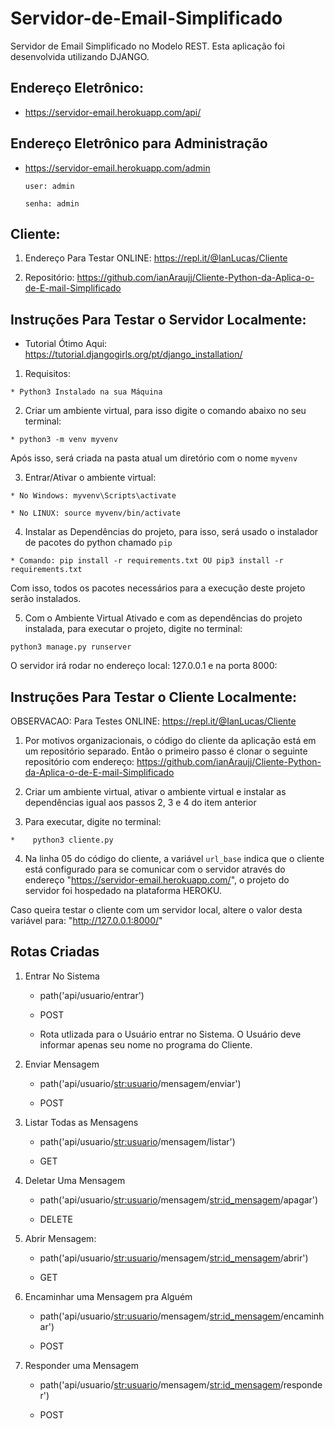 # Servidor-de-Email-Simplificado
Servidor de Email Simplificado no Modelo REST. Esta aplicação foi desenvolvida utilizando DJANGO.

## Endereço Eletrônico:
  
  * https://servidor-email.herokuapp.com/api/
  
## Endereço Eletrônico para Administração

  * https://servidor-email.herokuapp.com/admin
 
        user: admin

        senha: admin

## Cliente:

  1. Endereço Para Testar ONLINE: https://repl.it/@IanLucas/Cliente
  
  2. Repositório: https://github.com/ianAraujj/Cliente-Python-da-Aplica-o-de-E-mail-Simplificado

## Instruções Para Testar o Servidor Localmente:

   - Tutorial Ótimo Aqui: https://tutorial.djangogirls.org/pt/django_installation/

  1. Requisitos: 
 
    * Python3 Instalado na sua Máquina
    
  2. Criar um ambiente virtual, para isso digite o comando abaixo no seu terminal: 
  
    * python3 -m venv myvenv
   
  Após isso, será criada na pasta atual um diretório com o nome ```myvenv```
   
  3. Entrar/Ativar o ambiente virtual:
   
    * No Windows: myvenv\Scripts\activate 
    
    * No LINUX: source myvenv/bin/activate 
 
   
  4. Instalar as Dependências do projeto, para isso, será usado o instalador de pacotes do python chamado ```pip```
  
    * Comando: pip install -r requirements.txt OU pip3 install -r requirements.txt
  
  Com isso, todos os pacotes necessários para a execução deste projeto serão instalados.
  
  5. Com o Ambiente Virtual Ativado e com as dependências do projeto instalada, para executar o projeto, digite no terminal:
  
    python3 manage.py runserver
    
  O servidor irá rodar no endereço local: 127.0.0.1 e na porta 8000:

## Instruções Para Testar o Cliente Localmente:

OBSERVACAO: 
    Para Testes ONLINE: https://repl.it/@IanLucas/Cliente

  1. Por motivos organizacionais, o código do cliente da aplicação está em um repositório separado. Então o primeiro passo é clonar o seguinte repositório com endereço: https://github.com/ianAraujj/Cliente-Python-da-Aplica-o-de-E-mail-Simplificado
  
  2. Criar um ambiente virtual, ativar o ambiente virtual e instalar as dependências igual aos passos 2, 3 e 4 do item anterior
  
  3. Para executar, digite no terminal:
  
    *    python3 cliente.py

  4. Na linha 05 do código do cliente, a variável ```url_base``` indica que o cliente está configurado para se comunicar com o servidor através do endereço "https://servidor-email.herokuapp.com/", o projeto do servidor foi hospedado na plataforma HEROKU.

Caso queira testar o cliente com um servidor local, altere o valor desta variável para: "http://127.0.0.1:8000/"

## Rotas Criadas

1. Entrar No Sistema

      * path('api/usuario/entrar')
      
      * POST
      
      * Rota utlizada para o Usuário entrar no Sistema. O Usuário deve informar apenas seu nome no programa do Cliente.

2. Enviar Mensagem

      * path('api/usuario/<str:usuario>/mensagem/enviar')
      
      * POST

3. Listar Todas as Mensagens

      * path('api/usuario/<str:usuario>/mensagem/listar')
      
      * GET

4. Deletar Uma Mensagem

      * path('api/usuario/<str:usuario>/mensagem/<str:id_mensagem>/apagar')
      
      * DELETE
      
5. Abrir Mensagem:

      * path('api/usuario/<str:usuario>/mensagem/<str:id_mensagem>/abrir')
      
      * GET
      
6. Encaminhar uma Mensagem pra Alguém

      * path('api/usuario/<str:usuario>/mensagem/<str:id_mensagem>/encaminhar')
      
      * POST
      
7. Responder uma Mensagem

      * path('api/usuario/<str:usuario>/mensagem/<str:id_mensagem>/responder')
      
      * POST
     
    
